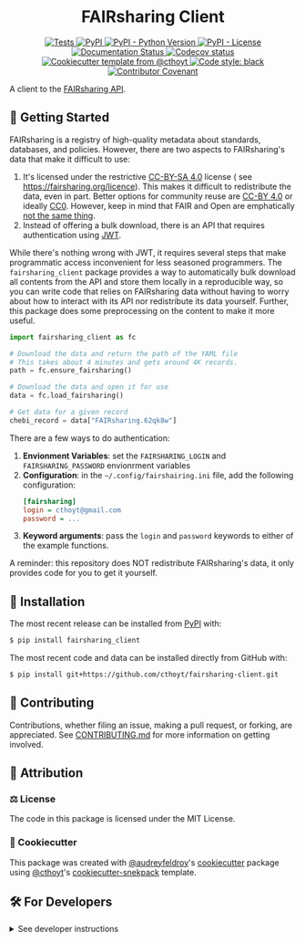 <!--
<p align="center">
  <img src="https://github.com/cthoyt/fairsharing-client/raw/main/docs/source/logo.png" height="150">
</p>
-->

<h1 align="center">
  FAIRsharing Client
</h1>

<p align="center">
    <a href="https://github.com/cthoyt/fairsharing-client/actions?query=workflow%3ATests">
        <img alt="Tests" src="https://github.com/cthoyt/fairsharing-client/workflows/Tests/badge.svg" />
    </a>
    <a href="https://pypi.org/project/fairsharing_client">
        <img alt="PyPI" src="https://img.shields.io/pypi/v/fairsharing_client" />
    </a>
    <a href="https://pypi.org/project/fairsharing_client">
        <img alt="PyPI - Python Version" src="https://img.shields.io/pypi/pyversions/fairsharing_client" />
    </a>
    <a href="https://github.com/cthoyt/fairsharing-client/blob/main/LICENSE">
        <img alt="PyPI - License" src="https://img.shields.io/pypi/l/fairsharing_client" />
    </a>
    <a href='https://fairsharing-client.readthedocs.io/en/latest/?badge=latest'>
        <img src='https://readthedocs.org/projects/fairsharing-client/badge/?version=latest' alt='Documentation Status' />
    </a>
    <a href="https://codecov.io/gh/cthoyt/fairsharing-client/branch/main">
        <img src="https://codecov.io/gh/cthoyt/fairsharing-client/branch/main/graph/badge.svg" alt="Codecov status" />
    </a>  
    <a href="https://github.com/cthoyt/cookiecutter-python-package">
        <img alt="Cookiecutter template from @cthoyt" src="https://img.shields.io/badge/Cookiecutter-snekpack-blue" /> 
    </a>
    <a href='https://github.com/psf/black'>
        <img src='https://img.shields.io/badge/code%20style-black-000000.svg' alt='Code style: black' />
    </a>
    <a href="https://github.com/cthoyt/fairsharing-client/blob/main/.github/CODE_OF_CONDUCT.md">
        <img src="https://img.shields.io/badge/Contributor%20Covenant-2.1-4baaaa.svg" alt="Contributor Covenant"/>
    </a>
</p>

A client to the [FAIRsharing API](https://beta.fairsharing.org/API_doc).

## 💪 Getting Started

FAIRsharing is a registry of high-quality metadata about standards, databases,
and policies. However, there are two aspects to FAIRsharing's data that make it
difficult to use:

1. It's licensed under the restrictive [CC-BY-SA 4.0](https://creativecommons.org/licenses/by-sa/4.0/) license (
   see https://fairsharing.org/licence). This makes it difficult to redistribute
   the data, even in part. Better options for community reuse are [CC-BY 4.0](https://creativecommons.org/licenses/by/4.0/) or
   ideally [CC0](https://creativecommons.org/share-your-work/public-domain/cc0/). However, keep in mind that FAIR and Open are emphatically
   [not the same thing](https://www.go-fair.org/resources/faq/ask-question-difference-fair-data-open-data/).
2. Instead of offering a bulk download, there is an API that requires
   authentication using [JWT](https://jwt.io).

While there's nothing wrong with JWT, it requires several steps that make
programmatic access inconvenient for less seasoned programmers.
The `fairsharing_client` package provides a way to automatically bulk download
all contents from the API and store them locally in a reproducible way, so you
can write code that relies on FAIRsharing data without having to worry about how
to interact with its API nor redistribute its data yourself. Further,
this package does some preprocessing on the content to make it more useful.

```python
import fairsharing_client as fc

# Download the data and return the path of the YAML file
# This takes about 4 minutes and gets around 4K records.
path = fc.ensure_fairsharing()

# Download the data and open it for use
data = fc.load_fairsharing() 

# Get data for a given record
chebi_record = data["FAIRsharing.62qk8w"]
```

There are a few ways to do authentication:

1. **Envionment Variables**: set the `FAIRSHARING_LOGIN`
   and `FAIRSHARING_PASSWORD` envionrment variables
2. **Configuration**: in the `~/.config/fairshairing.ini` file, add the
   following configuration:
   ```ini
   [fairsharing]
   login = cthoyt@gmail.com
   password = ...
   ```
3. **Keyword arguments**: pass the `login` and `password` keywords to either of
   the example functions.

A reminder: this repository does NOT redistribute FAIRsharing's data, it only
provides code for you to get it yourself.

## 🚀 Installation

The most recent release can be installed from
[PyPI](https://pypi.org/project/fairsharing_client/) with:

```bash
$ pip install fairsharing_client
```

The most recent code and data can be installed directly from GitHub with:

```bash
$ pip install git+https://github.com/cthoyt/fairsharing-client.git
```

## 👐 Contributing

Contributions, whether filing an issue, making a pull request, or forking, are
appreciated. See
[CONTRIBUTING.md](https://github.com/cthoyt/fairsharing-client/blob/master/.github/CONTRIBUTING.md)
for more information on getting involved.

## 👋 Attribution

### ⚖️ License

The code in this package is licensed under the MIT License.

### 🍪 Cookiecutter

This package was created
with [@audreyfeldroy](https://github.com/audreyfeldroy)'s
[cookiecutter](https://github.com/cookiecutter/cookiecutter) package
using [@cthoyt](https://github.com/cthoyt)'s
[cookiecutter-snekpack](https://github.com/cthoyt/cookiecutter-snekpack)
template.

## 🛠️ For Developers

<details>
  <summary>See developer instructions</summary>


The final section of the README is for if you want to get involved by making a
code contribution.

### Development Installation

To install in development mode, use the following:

```bash
$ git clone git+https://github.com/cthoyt/fairsharing-client.git
$ cd fairsharing-client
$ pip install -e .
```

### 🥼 Testing

After cloning the repository and installing `tox` with `pip install tox`, the
unit tests in the `tests/` folder can be run reproducibly with:

```shell
$ tox
```

Additionally, these tests are automatically re-run with each commit in
a [GitHub Action](https://github.com/cthoyt/fairsharing-client/actions?query=workflow%3ATests)
.

### 📖 Building the Documentation

The documentation can be built locally using the following:

```shell
$ git clone git+https://github.com/cthoyt/fairsharing-client.git
$ cd fairsharing-client
$ tox -e docs
$ open docs/build/html/index.html
``` 

The documentation automatically installs the package as well as the `docs`
extra specified in the [`setup.cfg`](setup.cfg). `sphinx` plugins like `texext`
can be added there. Additionally, they need to be added to the
`extensions` list in [`docs/source/conf.py`](docs/source/conf.py).

### 📦 Making a Release

After installing the package in development mode and installing
`tox` with `pip install tox`, the commands for making a new release are
contained within the `finish` environment in `tox.ini`. Run the following from
the shell:

```shell
$ tox -e finish
```

This script does the following:

1. Uses [Bump2Version](https://github.com/c4urself/bump2version) to switch the
   version number in the `setup.cfg`,
   `src/fairsharing_client/version.py`,
   and [`docs/source/conf.py`](docs/source/conf.py) to not have the `-dev`
   suffix
2. Packages the code in both a tar archive and a wheel
   using [`build`](https://github.com/pypa/build)
3. Uploads to PyPI using [`twine`](https://github.com/pypa/twine). Be sure to
   have a `.pypirc` file configured to avoid the need for manual input at this
   step
4. Push to GitHub. You'll need to make a release going with the commit where the
   version was bumped.
5. Bump the version to the next patch. If you made big changes and want to bump
   the version by minor, you can use `tox -e bumpversion minor` after.

</details>
